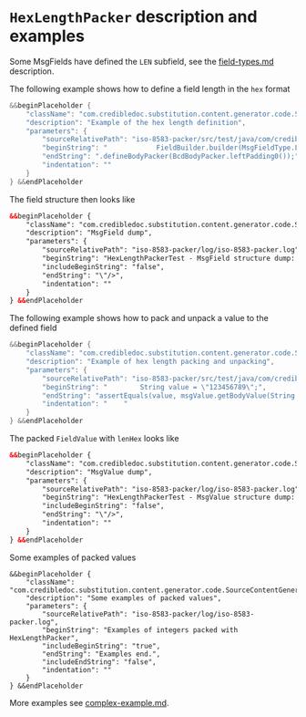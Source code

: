 # `HexLengthPacker` description and examples

Some MsgFields have defined the `LEN` subfield, see the [field-types.md](../field-types.md) description.

The following example shows how to define a field length in the `hex` format
```Java
&&beginPlaceholder {
    "className": "com.credibledoc.substitution.content.generator.code.SourceContentGenerator",
    "description": "Example of the hex length definition",
    "parameters": {
        "sourceRelativePath": "iso-8583-packer/src/test/java/com/credibledoc/iso8583packer/hex/HexLengthPackerTest.java",
        "beginString": "            FieldBuilder.builder(MsgFieldType.LEN_VAL)",
        "endString": ".defineBodyPacker(BcdBodyPacker.leftPadding0());",
        "indentation": ""
    }
} &&endPlaceholder
```

The field structure then looks like
```XML
&&beginPlaceholder {
    "className": "com.credibledoc.substitution.content.generator.code.SourceContentGenerator",
    "description": "MsgField dump",
    "parameters": {
        "sourceRelativePath": "iso-8583-packer/log/iso-8583-packer.log",
        "beginString": "HexLengthPackerTest - MsgField structure dump: ",
        "includeBeginString": "false",
        "endString": "\"/>",
        "indentation": ""
    }
} &&endPlaceholder
```

The following example shows how to pack and unpack a value to the defined field
```Java
&&beginPlaceholder {
    "className": "com.credibledoc.substitution.content.generator.code.SourceContentGenerator",
    "description": "Example of hex length packing and unpacking",
    "parameters": {
        "sourceRelativePath": "iso-8583-packer/src/test/java/com/credibledoc/iso8583packer/hex/HexLengthPackerTest.java",
        "beginString": "        String value = \"123456789\";",
        "endString": "assertEquals(value, msgValue.getBodyValue(String.class));",
        "indentation": "    "
    }
} &&endPlaceholder
```

The packed `FieldValue` with `lenHex` looks like
```XML
&&beginPlaceholder {
    "className": "com.credibledoc.substitution.content.generator.code.SourceContentGenerator",
    "description": "MsgValue dump",
    "parameters": {
        "sourceRelativePath": "iso-8583-packer/log/iso-8583-packer.log",
        "beginString": "HexLengthPackerTest - MsgValue structure dump: ",
        "includeBeginString": "false",
        "endString": "\"/>",
        "indentation": ""
    }
} &&endPlaceholder
```

Some examples of packed values
```
&&beginPlaceholder {
    "className": "com.credibledoc.substitution.content.generator.code.SourceContentGenerator",
    "description": "Some examples of packed values",
    "parameters": {
        "sourceRelativePath": "iso-8583-packer/log/iso-8583-packer.log",
        "beginString": "Examples of integers packed with HexLengthPacker",
        "includeBeginString": "true",
        "endString": "Examples end.",
        "includeEndString": "false",
        "indentation": ""
    }
} &&endPlaceholder
```

More examples see [complex-example.md](../complex-example.md).